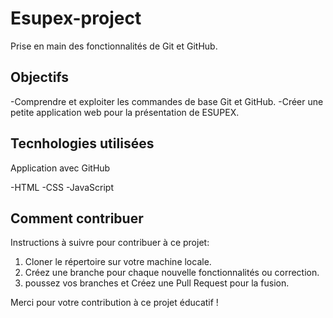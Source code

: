 # Esupex-project
 Prise en main des fonctionnalités de Git et GitHub.

## Objectifs

-Comprendre et exploiter les commandes de base Git et GitHub.
-Créer une petite application web pour la présentation de ESUPEX.

## Tecnhologies utilisées

Application avec GitHub

-HTML
-CSS
-JavaScript

## Comment contribuer

Instructions à suivre pour contribuer à ce projet:

1. Cloner le répertoire sur votre machine locale.
2. Créez une branche pour chaque nouvelle fonctionnalités ou correction.
3. poussez vos branches et Créez une Pull Request pour la fusion.

Merci pour votre contribution à ce projet éducatif !
